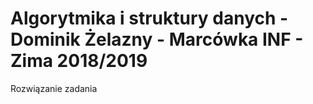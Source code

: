 # Algorytmika i struktury danych - Dominik Żelazny - Marcówka INF - Zima 2018/2019
Rozwiązanie zadania
